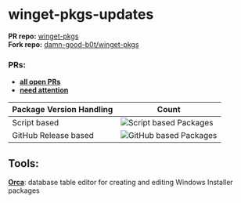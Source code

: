 # winget-pkgs-updates
**PR repo:** [winget-pkgs](https://github.com/microsoft/winget-pkgs.git)  
**Fork repo:** [damn-good-b0t/winget-pkgs](https://github.com/damn-good-b0t/winget-pkgs)

### PRs:
- [**all open PRs**](https://github.com/microsoft/winget-pkgs/pulls/damn-good-b0t)
- [**need attention**](https://github.com/microsoft/winget-pkgs/pulls?q=is%3Aopen+is%3Apr+author%3Adamn-good-b0t+-label%3AAzure-Pipeline-Passed+)

| Package Version Handling| Count|
|----------------------------|---------------------------------------------------------------|
| Script based     | ![Script based Packages](https://img.shields.io/badge/ScriptPackages-26-green) |
| GitHub Release based     | ![GitHub based Packages](https://img.shields.io/badge/GithubPackages-362-blue) |


## Tools:
**[Orca](https://learn.microsoft.com/de-de/windows/win32/msi/orca-exe)**: database table editor for creating and editing Windows Installer packages
